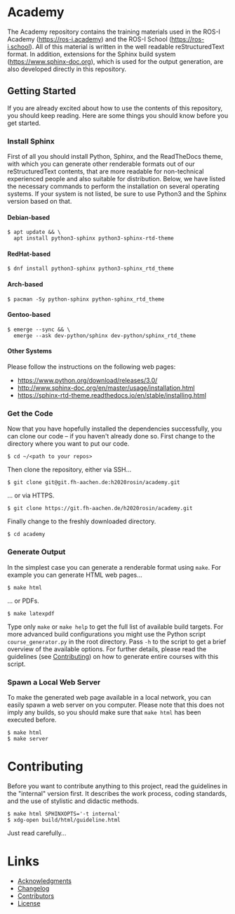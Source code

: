 # Academy

The Academy repository contains the training materials used in the ROS-I Academy
(https://ros-i.academy) and the ROS-I School (https://ros-i.school). All of this
material is written in the well readable reStructuredText format. In addition,
extensions for the Sphinx build system (https://www.sphinx-doc.org), which is
used for the output generation, are also developed directly in this repository.

## Getting Started

If you are already excited about how to use the contents of this repository, you
should keep reading. Here are some things you should know before you get
started.

### Install Sphinx

First of all you should install Python, Sphinx, and the ReadTheDocs theme, with
which you can generate other renderable formats out of our reStructuredText
contents, that are more readable for non-technical experienced people and also
suitable for distribution. Below, we have listed the necessary commands to
perform the installation on several operating systems. If your system is not
listed, be sure to use Python3 and the Sphinx version based on that.

#### Debian-based

```shell script
$ apt update && \
  apt install python3-sphinx python3-sphinx-rtd-theme
```

#### RedHat-based

```shell script
$ dnf install python3-sphinx python3-sphinx_rtd_theme
```

#### Arch-based

```shell script
$ pacman -Sy python-sphinx python-sphinx_rtd_theme
```

#### Gentoo-based

```shell script
$ emerge --sync && \
  emerge --ask dev-python/sphinx dev-python/sphinx_rtd_theme
```

#### Other Systems

Please follow the instructions on the following web pages:

- https://www.python.org/download/releases/3.0/
- http://www.sphinx-doc.org/en/master/usage/installation.html
- https://sphinx-rtd-theme.readthedocs.io/en/stable/installing.html

### Get the Code

Now that you have hopefully installed the dependencies successfully, you can
clone our code – if you haven't already done so. First change to the directory
where you want to put our code.

```shell script
$ cd ~/<path to your repos>
```

Then clone the repository, either via SSH…

```shell script
$ git clone git@git.fh-aachen.de:h2020rosin/academy.git
```

… or via HTTPS.

```shell script
$ git clone https://git.fh-aachen.de/h2020rosin/academy.git
```

Finally change to the freshly downloaded directory.

```shell script
$ cd academy
```

### Generate Output

In the simplest case you can generate a renderable format using `make`. For
example you can generate HTML web pages…

```shell script
$ make html
```
… or PDFs.

```shell script
$ make latexpdf
```

Type only `make` or `make help` to get the full list of available build targets.
For more advanced build configurations you might use the Python script
`course_generator.py` in the root directory. Pass `-h` to the script to get a
brief overview of the available options. For further details, please read the
guidelines (see [Contributing](#contributing)) on how to generate entire courses
with this script.

### Spawn a Local Web Server

To make the generated web page available in a local network, you can easily
spawn a web server on you computer. Please note that this does not imply any
builds, so you should make sure that `make html` has been executed before.

```shell script
$ make html
$ make server
```

# Contributing

Before you want to contribute anything to this project, read the guidelines in
the "internal" version first. It describes the work process, coding standards,
and the use of stylistic and didactic methods.

```shell script
$ make html SPHINXOPTS='-t internal'
$ xdg-open build/html/guideline.html
```

Just read carefully…

# Links

- [Acknowledgments](ACKNOWLEDGMENTS.md)
- [Changelog](CHANGELOG.md)
- [Contributors](CONTRIBUTORS.md)
- [License](LICENSE.md)
